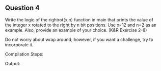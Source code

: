 ## Question 4

Write the logic of the rightrot(x,n) function in main that prints the value of the integer x rotated to the right by n bit positions. Use x=12 and n=2 as an example. Also, provide an example of your choice. (K&R Exercise 2-8) 

Do not worry about wrap around; however, if you want a challenge, try to incorporate it.

Compilation Steps:  

Output:
